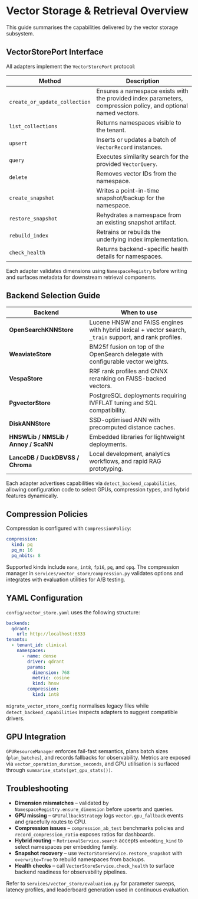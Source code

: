 # Vector Storage & Retrieval Overview

This guide summarises the capabilities delivered by the vector storage subsystem.

## VectorStorePort Interface

All adapters implement the `VectorStorePort` protocol:

| Method | Description |
| --- | --- |
| `create_or_update_collection` | Ensures a namespace exists with the provided index parameters, compression policy, and optional named vectors. |
| `list_collections` | Returns namespaces visible to the tenant. |
| `upsert` | Inserts or updates a batch of `VectorRecord` instances. |
| `query` | Executes similarity search for the provided `VectorQuery`. |
| `delete` | Removes vector IDs from the namespace. |
| `create_snapshot` | Writes a point-in-time snapshot/backup for the namespace. |
| `restore_snapshot` | Rehydrates a namespace from an existing snapshot artifact. |
| `rebuild_index` | Retrains or rebuilds the underlying index implementation. |
| `check_health` | Returns backend-specific health details for namespaces. |

Each adapter validates dimensions using `NamespaceRegistry` before writing and surfaces metadata for downstream retrieval components.

## Backend Selection Guide

| Backend | When to use |
| --- | --- |
| **OpenSearchKNNStore** | Lucene HNSW and FAISS engines with hybrid lexical + vector search, `_train` support, and rank profiles. |
| **WeaviateStore** | BM25f fusion on top of the OpenSearch delegate with configurable vector weights. |
| **VespaStore** | RRF rank profiles and ONNX reranking on FAISS-backed vectors. |
| **PgvectorStore** | PostgreSQL deployments requiring IVFFLAT tuning and SQL compatibility. |
| **DiskANNStore** | SSD-optimised ANN with precomputed distance caches. |
| **HNSWLib / NMSLib / Annoy / ScaNN** | Embedded libraries for lightweight deployments. |
| **LanceDB / DuckDBVSS / Chroma** | Local development, analytics workflows, and rapid RAG prototyping. |

Each adapter advertises capabilities via `detect_backend_capabilities`, allowing configuration code to select GPUs, compression types, and hybrid features dynamically.

## Compression Policies

Compression is configured with `CompressionPolicy`:

```yaml
compression:
  kind: pq
  pq_m: 16
  pq_nbits: 8
```

Supported kinds include `none`, `int8`, `fp16`, `pq`, and `opq`. The compression manager in `services/vector_store/compression.py` validates options and integrates with evaluation utilities for A/B testing.

## YAML Configuration

`config/vector_store.yaml` uses the following structure:

```yaml
backends:
  qdrant:
    url: http://localhost:6333
tenants:
  - tenant_id: clinical
    namespaces:
      - name: dense
        driver: qdrant
        params:
          dimension: 768
          metric: cosine
          kind: hnsw
        compression:
          kind: int8
```

`migrate_vector_store_config` normalises legacy files while `detect_backend_capabilities` inspects adapters to suggest compatible drivers.

## GPU Integration

`GPUResourceManager` enforces fail-fast semantics, plans batch sizes (`plan_batches`), and records fallbacks for observability. Metrics are exposed via `vector_operation_duration_seconds`, and GPU utilisation is surfaced through `summarise_stats(get_gpu_stats())`.

## Troubleshooting

- **Dimension mismatches** – validated by `NamespaceRegistry.ensure_dimension` before upserts and queries.
- **GPU missing** – `GPUFallbackStrategy` logs `vector.gpu_fallback` events and gracefully routes to CPU.
- **Compression issues** – `compression_ab_test` benchmarks policies and `record_compression_ratio` exposes ratios for dashboards.
- **Hybrid routing** – `RetrievalService.search` accepts `embedding_kind` to select namespaces per embedding family.
- **Snapshot recovery** – use `VectorStoreService.restore_snapshot` with `overwrite=True` to rebuild namespaces from backups.
- **Health checks** – call `VectorStoreService.check_health` to surface backend readiness for observability pipelines.

Refer to `services/vector_store/evaluation.py` for parameter sweeps, latency profiles, and leaderboard generation used in continuous evaluation.

